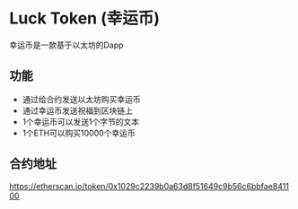 # Luck Token (幸运币)

幸运币是一款基于以太坊的Dapp

## 功能
* 通过给合约发送以太坊购买幸运币
* 通过幸运币发送祝福到区块链上
* 1个幸运币可以发送1个字节的文本
* 1个ETH可以购买10000个幸运币

## 合约地址
https://etherscan.io/token/0x1029c2239b0a63d8f51649c9b56c6bbfae841100
